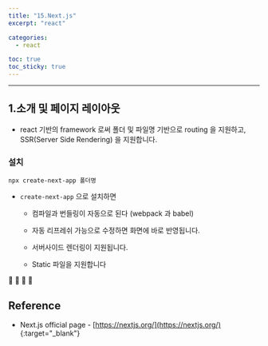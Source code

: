 ```yaml
---
title: "15.Next.js"
excerpt: "react"

categories:
  - react

toc: true
toc_sticky: true
---
```


---

## 1.소개 및 페이지 레이아웃

- react 기반의 framework 로써 폴더 및 파일명 기반으로 routing 을 지원하고, SSR(Server Side Rendering) 을 지원합니다.

### 설치

`npx create-next-app 폴더명`

- `create-next-app` 으로 설치하면

  - 컴파일과 번들링이 자동으로 된다 (webpack 과 babel)

  - 자동 리프레쉬 가능으로 수정하면 화면에 바로 반영됩니다.

  - 서버사이드 렌더링이 지원됩니다.

  - Static 파일을 지원합니다

🔶 🔷 📌 🔑

## Reference

- Next.js official page - [https://nextjs.org/](https://nextjs.org/) {:target="\_blank"}
